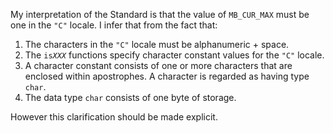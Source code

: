 My interpretation of the Standard is that the value of `MB_CUR_MAX` must be one
in the `"C"` locale. I infer that from the fact that:

1. The characters in the `"C"` locale must be alphanumeric \+ space.
2. The `is`*`XXX`* functions specify character constant values for the `"C"` locale.
3. A character constant consists of one or more characters that are enclosed within apostrophes. A character is regarded as having type `char`.
4. The data type `char` consists of one byte of storage.

However this clarification should be made explicit.
